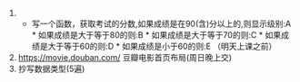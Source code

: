 1. * 写一个函数，获取考试的分数,如果成绩是在90(含)分以上的,则显示级别:A * 如果成绩是大于等于80的则:B * 如果成绩是大于等于70的则:C * 如果成绩是大于等于60的则:D * 如果成绩是小于60的则:E （明天上课之前）
2. https://movie.douban.com/  豆瓣电影首页布局(周日晚上交) 
3. 抄写数据类型(5遍)